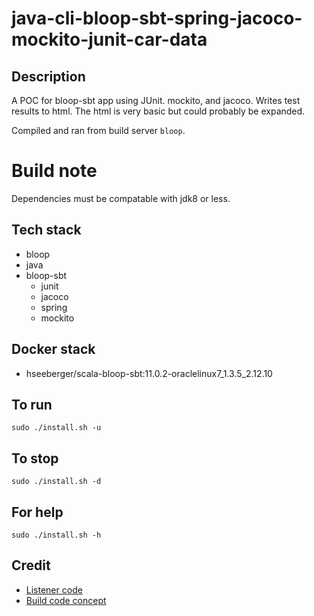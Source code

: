 # java-cli-bloop-sbt-spring-jacoco-mockito-junit-car-data

## Description
A POC for bloop-sbt app using JUnit.
mockito, and jacoco. Writes test
results to html. The html is very basic
but could probably be expanded.

Compiled and ran from build server `bloop`.

# Build note
Dependencies must be compatable with jdk8 or less.

## Tech stack
- bloop
- java
- bloop-sbt
  - junit
  - jacoco
  - spring
  - mockito

## Docker stack
- hseeberger/scala-bloop-sbt:11.0.2-oraclelinux7_1.3.5_2.12.10

## To run
`sudo ./install.sh -u`

## To stop
`sudo ./install.sh -d`

## For help
`sudo ./install.sh -h`

## Credit
- [Listener code](https://livebook.manning.com/book/bloop-sbt-in-action/chapter-5)
- [Build code concept](https://github.com/bloop-sbt/junit-interface/blob/develop/src/sbt-test/simple/test-listener/build.sbt)
